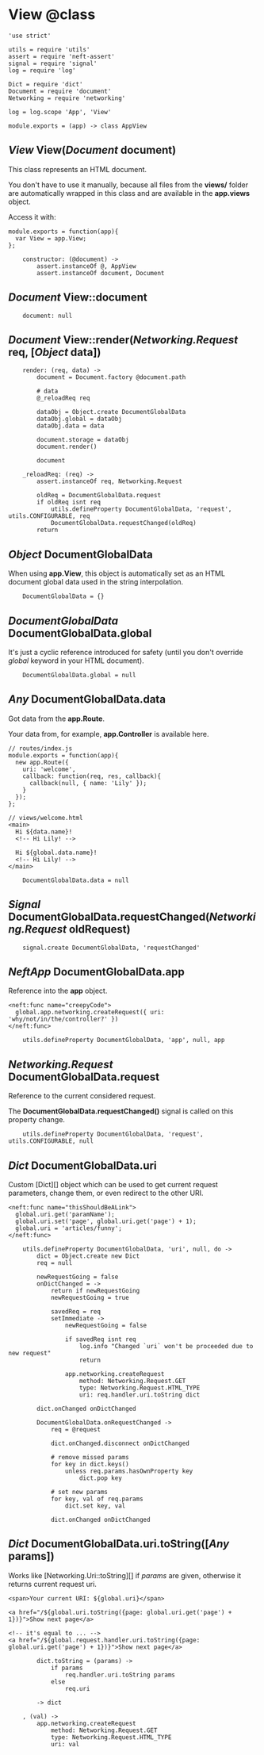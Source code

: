 View @class
====

	'use strict'

	utils = require 'utils'
	assert = require 'neft-assert'
	signal = require 'signal'
	log = require 'log'

	Dict = require 'dict'
	Document = require 'document'
	Networking = require 'networking'

	log = log.scope 'App', 'View'

	module.exports = (app) -> class AppView

*View* View(*Document* document)
--------------------------------

This class represents an HTML document.

You don't have to use it manually, because all files from the **views/** folder
are automatically wrapped in this class and are available in the **app.views** object.

Access it with:
```
module.exports = function(app){
  var View = app.View;
};
```

		constructor: (@document) ->
			assert.instanceOf @, AppView
			assert.instanceOf document, Document

*Document* View::document
-------------------------

		document: null

*Document* View::render(*Networking.Request* req, [*Object* data])
------------------------------------------------------------------

		render: (req, data) ->
			document = Document.factory @document.path

			# data
			@_reloadReq req

			dataObj = Object.create DocumentGlobalData
			dataObj.global = dataObj
			dataObj.data = data

			document.storage = dataObj
			document.render()

			document

		_reloadReq: (req) ->
			assert.instanceOf req, Networking.Request

			oldReq = DocumentGlobalData.request
			if oldReq isnt req
				utils.defineProperty DocumentGlobalData, 'request', utils.CONFIGURABLE, req
				DocumentGlobalData.requestChanged(oldReq)
			return

*Object* DocumentGlobalData
---------------------------

When using **app.View**, this object is automatically set as an HTML document global data
used in the string interpolation.

		DocumentGlobalData = {}

*DocumentGlobalData* DocumentGlobalData.global
----------------------------------------------

It's just a cyclic reference introduced for safety
(until you don't override *global* keyword in your HTML document).

		DocumentGlobalData.global = null

*Any* DocumentGlobalData.data
-----------------------------

Got data from the **app.Route**.

Your data from, for example, **app.Controller** is available here.

```
// routes/index.js
module.exports = function(app){
  new app.Route({
    uri: 'welcome',
    callback: function(req, res, callback){
      callback(null, { name: 'Lily' });
    }
  });
};

// views/welcome.html
<main>
  Hi ${data.name}!
  <!-- Hi Lily! -->

  Hi ${global.data.name}!
  <!-- Hi Lily! -->
</main>
```

		DocumentGlobalData.data = null

*Signal* DocumentGlobalData.requestChanged(*Networking.Request* oldRequest)
---------------------------------------------------------------------------

		signal.create DocumentGlobalData, 'requestChanged'

*NeftApp* DocumentGlobalData.app
--------------------------------

Reference into the **app** object.

```
<neft:func name="creepyCode">
  global.app.networking.createRequest({ uri: 'why/not/in/the/controller?' })
</neft:func>
```

		utils.defineProperty DocumentGlobalData, 'app', null, app

*Networking.Request* DocumentGlobalData.request
-----------------------------------------------

Reference to the current considered request.

The **DocumentGlobalData.requestChanged()** signal is called on this property change.

		utils.defineProperty DocumentGlobalData, 'request', utils.CONFIGURABLE, null

*Dict* DocumentGlobalData.uri
-----------------------------

Custom [Dict][] object which can be used to get current request parameters, change them,
or even redirect to the other URI.

```
<neft:func name="thisShouldBeALink">
  global.uri.get('paramName');
  global.uri.set('page', global.uri.get('page') + 1);
  global.uri = 'articles/funny';
</neft:func>
```

		utils.defineProperty DocumentGlobalData, 'uri', null, do ->
			dict = Object.create new Dict
			req = null

			newRequestGoing = false
			onDictChanged = ->
				return if newRequestGoing
				newRequestGoing = true

				savedReq = req
				setImmediate ->
					newRequestGoing = false

					if savedReq isnt req
						log.info "Changed `uri` won't be proceeded due to new request"
						return

					app.networking.createRequest
						method: Networking.Request.GET
						type: Networking.Request.HTML_TYPE
						uri: req.handler.uri.toString dict

			dict.onChanged onDictChanged

			DocumentGlobalData.onRequestChanged ->
				req = @request

				dict.onChanged.disconnect onDictChanged

				# remove missed params
				for key in dict.keys()
					unless req.params.hasOwnProperty key
						dict.pop key

				# set new params
				for key, val of req.params
					dict.set key, val

				dict.onChanged onDictChanged

*Dict* DocumentGlobalData.uri.toString([*Any* params])
------------------------------------------------------

Works like [Networking.Uri::toString][] if *params* are given, otherwise it returns
current request uri.

```
<span>Your current URI: ${global.uri}</span>

<a href="/${global.uri.toString({page: global.uri.get('page') + 1})}">Show next page</a>

<!-- it's equal to ... -->
<a href="/${global.request.handler.uri.toString({page: global.uri.get('page') + 1})}">Show next page</a>
```

			dict.toString = (params) ->
				if params
					req.handler.uri.toString params
				else
					req.uri

			-> dict

		, (val) ->
			app.networking.createRequest
				method: Networking.Request.GET
				type: Networking.Request.HTML_TYPE
				uri: val

